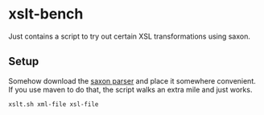# xslt-bench
Just contains a script to try out certain XSL transformations using saxon.

## Setup
Somehow download the [saxon parser]() and place it somewhere convenient. If you use maven to do that, the script walks an extra mile and just works.

    xslt.sh xml-file xsl-file


